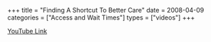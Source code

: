 +++
title = "Finding A Shortcut To Better Care"
date = 2008-04-09
categories = ["Access and Wait Times"]
types = ["videos"]
+++

[YouTube Link](https://www.youtube.com/watch?v=_fHi7LR1bNo)
